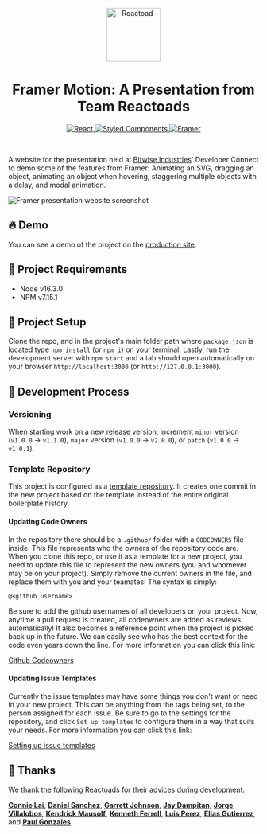 <p align="center">
  <img src="https://user-images.githubusercontent.com/29642735/171265707-969be78b-35ac-4ec1-b0d5-93a889489094.png" width="108" height="108" alt="Reactoad" />
</p>
<h1 align="center">Framer Motion: A Presentation from Team Reactoads</h1>
<p align="center">
    <a href="https://reactjs.org/">
        <img src="https://img.shields.io/badge/react-%2320232a.svg?style=for-the-badge&logo=react&logoColor=%2361DAFB" alt="React" />
    </a>
    <a href="https://styled-components.com/">
        <img src="https://img.shields.io/badge/styled--components-DB7093?style=for-the-badge&logo=styled-components&logoColor=white" alt="Styled Components" />
    </a>
    <a href="https://www.framer.com/">
        <img src="https://img.shields.io/badge/Framer-black?style=for-the-badge&logo=framer&logoColor=blue" alt="Framer" />
    </a>
</p>

<br>

A website for the presentation held at [Bitwise Industries](https://bitwiseindustries.com/)' Developer Connect to demo some of the features from Framer: Animating an SVG, dragging an object, animating an object when hovering, staggering multiple objects with a delay, and modal animation.

![Framer presentation website screenshot](https://user-images.githubusercontent.com/29642735/171270036-f6024fe6-6a7f-491f-a70f-a1a6f3b4bd39.png)

## 🔥 Demo

You can see a demo of the project on the [production site](https://tonyanimate.vercel.app/).

## 📌 Project Requirements

- Node v16.3.0
- NPM v7.15.1

## 📖 Project Setup

Clone the repo, and in the project's main folder path where `package.json` is located type `npm install` (or `npm i`) on your terminal. Lastly, run the development server with `npm start` and a tab should open automatically on your browser `http://localhost:3000` (or `http://127.0.0.1:3000`).

## 🥼 Development Process

### Versioning

When starting work on a new release version, increment `minor` version (`v1.0.0` -> `v1.1.0`), `major` version (`v1.0.0` -> `v2.0.0`), or `patch` (`v1.0.0` -> `v1.0.1`).

### Template Repository

This project is configured as a [template repository](https://docs.github.com/en/free-pro-team@latest/github/creating-cloning-and-archiving-repositories/creating-a-repository-from-a-template#about-repository-templates). It creates one commit in the new project based on the template instead of the entire original boilerplate history.

#### Updating Code Owners

In the repository there should be a `.github/` folder with a `CODEOWNERS` file inside. This file represents who the owners of the repository code are. When you clone this repo, or use it as a template for a new project, you need to update this file to represent the new owners (you and whomever may be on your project). Simply remove the current owners in the file, and replace them with you and your teamates! The syntax is simply:

```
@<github username>
```

Be sure to add the github usernames of all developers on your project. Now, anytime a pull request is created, all codeowners are added as reviews automatically! It also becomes a reference point when the project is picked back up in the future. We can easily see who has the best context for the code even years down the line. For more information you can click this link:

[Github Codeowners](https://docs.github.com/en/free-pro-team@latest/github/creating-cloning-and-archiving-repositories/about-code-owners)

#### Updating Issue Templates

Currently the issue templates may have some things you don't want or need in your new project. This can be anything from the tags being set, to the person assigned for each issue. Be sure to go to the settings for the repository, and click `Set up templates` to configure them in a way that suits your needs. For more information you can click this link:

[Setting up issue templates](https://docs.github.com/en/free-pro-team@latest/github/building-a-strong-community/configuring-issue-templates-for-your-repository)

## 👏 Thanks

We thank the following Reactoads for their advices during development:

[**Connie Lai**](https://github.com/connielion), [**Daniel Sanchez**](https://github.com/dannysanchez559), [**Garrett Johnson**](https://github.com/Gjhnsn), [**Jay Dampitan**](https://github.com/JayDampitan), [**Jorge Villalobos**](https://github.com/JorgeLVilla), [**Kendrick Mausolf**](https://github.com/kmausolf), [**Kenneth Ferrell**](https://github.com/krferrell), [**Luis Perez**](https://github.com/Lap343), [**Elias Gutierrez**](https://github.com/BlackCubes), and [**Paul Gonzales**](https://github.com/gonzalespaulb).
